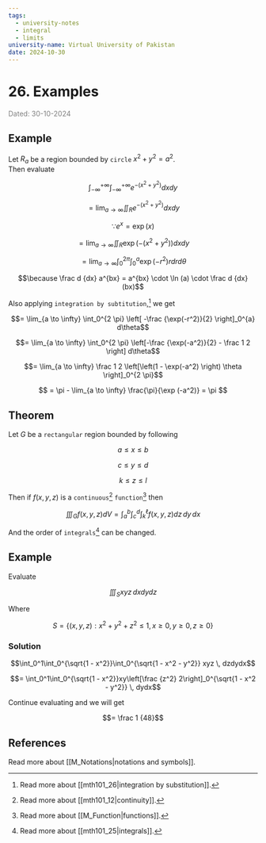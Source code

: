 ```yaml
---
tags:
  - university-notes
  - integral
  - limits
university-name: Virtual University of Pakistan
date: 2024-10-30
---
```


# 26. Examples

<span style="color: gray;">Dated: 30-10-2024</span>

## Example

Let $R_a$ be a region bounded by `circle` $x^2 + y^2 = a^2$.  
Then evaluate  

$$\int_{- \infty}^{+ \infty}\int_{- \infty}^{+ \infty} e^{-(x^2 + y^2)} dx dy$$

$$= \lim_{a \to \infty} \iint_R e^{-(x^2 + y^2)} dx dy$$

$$\because e^x = \exp (x)$$

$$= \lim_{a \to \infty} \iint_R \exp\left(-(x^2 + y^2)\right) dx dy$$

$$= \lim_{a \to \infty} \int_0^{2 \pi} \int_0^a \exp\left(-r^2\right) r dr d\theta$$

$$\because \frac d {dx} a^{bx} = a^{bx} \cdot \ln (a) \cdot \frac d {dx} (bx)$$

Also applying `integration by subtitution`,[^1] we get  

$$= \lim_{a \to \infty} \int_0^{2 \pi} \left[ -\frac {\exp(-r^2)}{2} \right]_0^{a} d\theta$$

$$= \lim_{a \to \infty} \int_0^{2 \pi} \left[-\frac {\exp(-a^2)}{2} - \frac 1 2 \right] d\theta$$

$$= \lim_{a \to \infty} \frac 1 2 \left[\left(1 - \exp(-a^2) \right) \theta \right]_0^{2 \pi}$$

$$
= \pi - \lim_{a \to \infty} \frac{\pi}{\exp (-a^2)} = \pi
$$

## Theorem

Let $G$ be a `rectangular` region bounded by following  

$$a \le x \le b$$

$$c \le y \le d$$

$$k \le z \le l$$

Then if $f(x, y, z)$ is a `continuous`[^2] `function`[^3] then

$$
\iiint_{G} f(x, y, z) dV = \int_{a}^{b} \int_{c}^{d} \int_{k}^{\ell} f(x, y, z) dz \, dy \, dx
$$

And the order of `integrals`[^4] can be changed.

## Example

Evaluate  

$$\iiint_S xyz \, dx dy dz$$

Where  

$$S = \{(x, y, z) : x^2 + y^2 + z^2 \le 1, x \ge 0, y \ge 0, z \ge 0\}$$

### Solution

$$\int_0^1\int_0^{\sqrt{1 - x^2}}\int_0^{\sqrt{1 - x^2 - y^2}} xyz \, dzdydx$$

$$= \int_0^1\int_0^{\sqrt{1 - x^2}}xy\left[\frac {z^2} 2\right]_0^{\sqrt{1 - x^2 - y^2}} \, dydx$$

Continue evaluating and we will get  

$$= \frac 1 {48}$$

## References

Read more about [[M_Notations|notations and symbols]].

[^1]: Read more about [[mth101_26|integration by substitution]].
[^2]: Read more about [[mth101_12|continuity]].
[^3]: Read more about [[M_Function|functions]].
[^4]: Read more about [[mth101_25|integrals]].